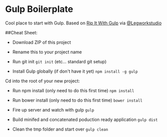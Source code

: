Gulp Boilerplate
================

Cool place to start with Gulp. Based on <a href='https://github.com/legworkstudio/rip-it-with-gulp'>Rip It With Gulp</a> via <a href='https://github.com/legworkstudio'>@Legworkstudio</a> 


##Cheat Sheet:

- Download ZIP of this project

- Rename this to your project name

- Run git init `git init` (etc... standard git setup)

- Install Gulp globally (if don't have it yet) `npm install -g gulp`


Cd into the root of your new project:

- Run npm install (only need to do this first time) `npm install`

- Run bower install (only need to do this first time) `bower install`

- Fire up server and watch with gulp `gulp`

- Build minifed and concatenated poduction ready application `gulp dist`

- Clean the tmp folder and start over `gulp clean`